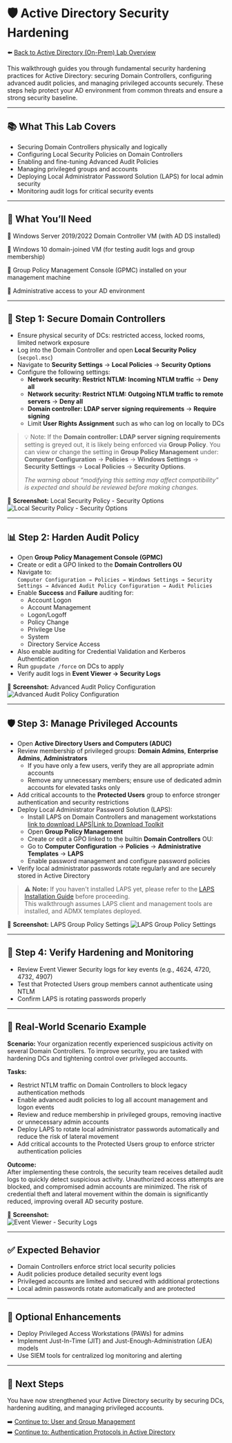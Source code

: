# 🛡️ Active Directory Security Hardening

⬅️ [Back to Active Directory (On-Prem) Lab Overview](./README.md)

This walkthrough guides you through fundamental security hardening practices for Active Directory: securing Domain Controllers, configuring advanced audit policies, and managing privileged accounts securely. These steps help protect your AD environment from common threats and ensure a strong security baseline.

---

## 📚 What This Lab Covers

- Securing Domain Controllers physically and logically  
- Configuring Local Security Policies on Domain Controllers  
- Enabling and fine-tuning Advanced Audit Policies  
- Managing privileged groups and accounts  
- Deploying Local Administrator Password Solution (LAPS) for local admin security  
- Monitoring audit logs for critical security events

---

## 📝 What You’ll Need

🔹 Windows Server 2019/2022 Domain Controller VM (with AD DS installed)

🔹 Windows 10 domain-joined VM (for testing audit logs and group membership)

🔹 Group Policy Management Console (GPMC) installed on your management machine

🔹 Administrative access to your AD environment

---

## 🔐 Step 1: Secure Domain Controllers

- Ensure physical security of DCs: restricted access, locked rooms, limited network exposure  
- Log into the Domain Controller and open **Local Security Policy** (`secpol.msc`)  
- Navigate to **Security Settings** → **Local Policies** → **Security Options**  
- Configure the following settings:  
  - **Network security: Restrict NTLM: Incoming NTLM traffic** → **Deny all**  
  - **Network security: Restrict NTLM: Outgoing NTLM traffic to remote servers** → **Deny all**  
  - **Domain controller: LDAP server signing requirements** → **Require signing**  
  - Limit **User Rights Assignment** such as who can log on locally to DCs

> 💡 Note: If the **Domain controller: LDAP server signing requirements** setting is greyed out, it is likely being enforced via **Group Policy**. You can view or change the setting in **Group Policy Management** under:
**Computer Configuration** → **Policies** → **Windows Settings** → **Security Settings** → **Local Policies** → **Security Options**.
> 
> *The warning about “modifying this setting may affect compatibility” is expected and should be reviewed before making changes.*

📸 **Screenshot:** Local Security Policy - Security Options
![Local Security Policy - Security Options](./screenshots/ad-security-hardening/01local-security-policy-security-options.png)

---

## 📊 Step 2: Harden Audit Policy

- Open **Group Policy Management Console (GPMC)**  
- Create or edit a GPO linked to the **Domain Controllers OU**  
- Navigate to:  
  `Computer Configuration → Policies → Windows Settings → Security Settings → Advanced Audit Policy Configuration → Audit Policies`  
- Enable **Success** and **Failure** auditing for:  
  - Account Logon  
  - Account Management  
  - Logon/Logoff  
  - Policy Change  
  - Privilege Use  
  - System  
  - Directory Service Access  
- Also enable auditing for Credential Validation and Kerberos Authentication  
- Run `gpupdate /force` on DCs to apply  
- Verify audit logs in **Event Viewer → Security Logs**  

📸 **Screenshot:** Advanced Audit Policy Configuration  
![Advanced Audit Policy Configuration](./screenshots/ad-security-hardening/02advanced-audit-policy-config.png)

---

## 🛡️ Step 3: Manage Privileged Accounts

- Open **Active Directory Users and Computers (ADUC)**
- Review membership of privileged groups: **Domain Admins**, **Enterprise Admins**, **Administrators**
  - If you have only a few users, verify they are all appropriate admin accounts
  - Remove any unnecessary members; ensure use of dedicated admin accounts for elevated tasks only
- Add critical accounts to the **Protected Users** group to enforce stronger authentication and security restrictions
- Deploy Local Administrator Password Solution (LAPS):
  - Install LAPS on Domain Controllers and management workstations [link to download LAPS](https://www.microsoft.com/en-us/download/details.aspx?id=46899)|[Link to Download Toolkit](https://www.microsoft.com/en-us/download/details.aspx?id=55319)
  - Open **Group Policy Management**
  - Create or edit a GPO linked to the builtin **Domain Controllers** OU:
  - Go to **Computer Configuration** → **Policies** → **Administrative Templates** → **LAPS**
  - Enable password management and configure password policies
- Verify local administrator passwords rotate regularly and are securely stored in Active Directory
> ⚠️ **Note:** If you haven't installed LAPS yet, please refer to the [LAPS Installation Guide](./laps-installation.md) before proceeding.  
> This walkthrough assumes LAPS client and management tools are installed, and ADMX templates deployed.


📸 **Screenshot:** LAPS Group Policy Settings
![LAPS Group Policy Settings](./screenshots/ad-security-hardening/laps-gpo-settings.png)

---

## 🔎 Step 4: Verify Hardening and Monitoring

- Review Event Viewer Security logs for key events (e.g., 4624, 4720, 4732, 4907)  
- Test that Protected Users group members cannot authenticate using NTLM  
- Confirm LAPS is rotating passwords properly  

---

## 🔄 Real-World Scenario Example

**Scenario:** Your organization recently experienced suspicious activity on several Domain Controllers. To improve security, you are tasked with hardening DCs and tightening control over privileged accounts.

**Tasks:**
- Restrict NTLM traffic on Domain Controllers to block legacy authentication methods  
- Enable advanced audit policies to log all account management and logon events  
- Review and reduce membership in privileged groups, removing inactive or unnecessary admin accounts  
- Deploy LAPS to rotate local administrator passwords automatically and reduce the risk of lateral movement  
- Add critical accounts to the Protected Users group to enforce stricter authentication policies  

**Outcome:**  
After implementing these controls, the security team receives detailed audit logs to quickly detect suspicious activity. Unauthorized access attempts are blocked, and compromised admin accounts are minimized. The risk of credential theft and lateral movement within the domain is significantly reduced, improving overall AD security posture.

📸 **Screenshot:**  
![Event Viewer - Security Logs](./screenshots/ad-security-hardening/event-viewer-security-logs.png)

---

## ✅ Expected Behavior
- Domain Controllers enforce strict local security policies  
- Audit policies produce detailed security event logs  
- Privileged accounts are limited and secured with additional protections  
- Local admin passwords rotate automatically and are protected  

---

## 🔄 Optional Enhancements
- Deploy Privileged Access Workstations (PAWs) for admins  
- Implement Just-In-Time (JIT) and Just-Enough-Administration (JEA) models  
- Use SIEM tools for centralized log monitoring and alerting  

---

## 🔗 Next Steps

You have now strengthened your Active Directory security by securing DCs, hardening auditing, and managing privileged accounts.

➡️ [Continue to: User and Group Management](./user-and-group-management.md)  
➡️ [Continue to: Authentication Protocols in Active Directory](./authentication-protocols-in-active-directory.md)
